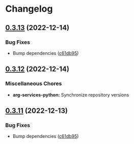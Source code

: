# Changelog

## [0.3.13](https://github.com/recap-utr/arg-services/compare/py-v0.3.12...py-v0.3.13) (2022-12-14)


### Bug Fixes

* Bump dependencies ([c61db95](https://github.com/recap-utr/arg-services/commit/c61db9546a8722341565c50b28aa0b7e2d874d0d))

## [0.3.12](https://github.com/recap-utr/arg-services/compare/arg-services-python-v0.3.11...arg-services-python-v0.3.12) (2022-12-14)


### Miscellaneous Chores

* **arg-services-python:** Synchronize repository versions

## [0.3.11](https://github.com/recap-utr/arg-services/compare/arg-services-python-v0.3.10...arg-services-python-v0.3.11) (2022-12-13)


### Bug Fixes

* Bump dependencies ([c61db95](https://github.com/recap-utr/arg-services/commit/c61db9546a8722341565c50b28aa0b7e2d874d0d))
